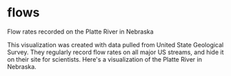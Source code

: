 flows
=====

Flow rates recorded on the Platte River in Nebraska

This visualization was created with data pulled from United State Geological Survey. 
They regularly record flow rates on all major US streams, and hide it on their site for scientists.
Here's a visualization of the Platte River in Nebraska.
